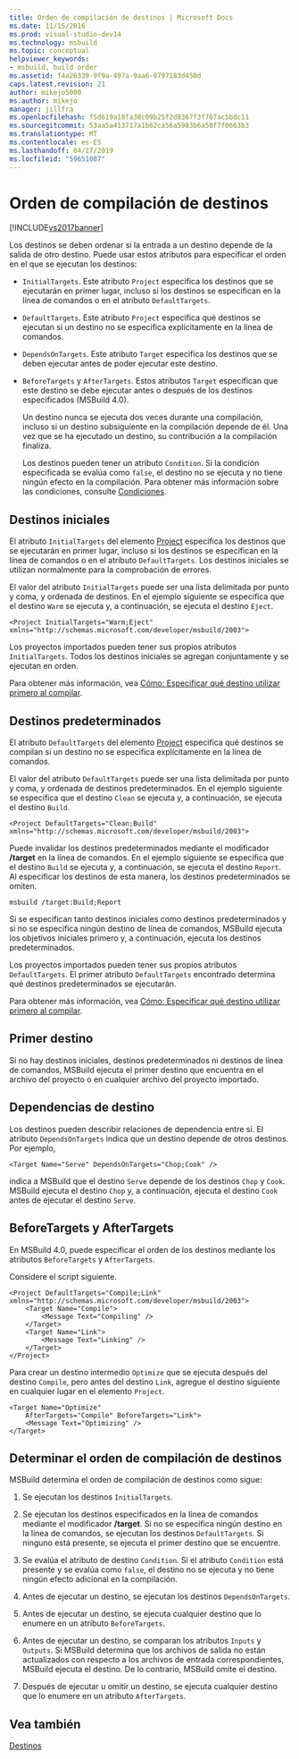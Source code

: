 ```yaml
---
title: Orden de compilación de destinos | Microsoft Docs
ms.date: 11/15/2016
ms.prod: visual-studio-dev14
ms.technology: msbuild
ms.topic: conceptual
helpviewer_keywords:
- msbuild, build order
ms.assetid: f4a26339-9f9a-497a-9aa6-0797183d450d
caps.latest.revision: 21
author: mikejo5000
ms.author: mikejo
manager: jillfra
ms.openlocfilehash: f5d619a18fa38c09b25f2d8367f3f767ac5bdc11
ms.sourcegitcommit: 53aa5a413717a1b62ca56a5983b6a50f7f0663b3
ms.translationtype: MT
ms.contentlocale: es-ES
ms.lasthandoff: 04/17/2019
ms.locfileid: "59651087"
---
```

# <a name="target-build-order"></a>Orden de compilación de destinos
[!INCLUDE[vs2017banner](../includes/vs2017banner.md)]

Los destinos se deben ordenar si la entrada a un destino depende de la salida de otro destino. Puede usar estos atributos para especificar el orden en el que se ejecutan los destinos:  
  
- `InitialTargets`. Este atributo `Project` especifica los destinos que se ejecutarán en primer lugar, incluso si los destinos se especifican en la línea de comandos o en el atributo `DefaultTargets`.  
  
- `DefaultTargets`. Este atributo `Project` especifica qué destinos se ejecutan si un destino no se especifica explícitamente en la línea de comandos.  
  
- `DependsOnTargets`. Este atributo `Target` especifica los destinos que se deben ejecutar antes de poder ejecutar este destino.  
  
- `BeforeTargets` y `AfterTargets`. Estos atributos `Target` especifican que este destino se debe ejecutar antes o después de los destinos especificados (MSBuild 4.0).  
  
  Un destino nunca se ejecuta dos veces durante una compilación, incluso si un destino subsiguiente en la compilación depende de él. Una vez que se ha ejecutado un destino, su contribución a la compilación finaliza.  
  
  Los destinos pueden tener un atributo `Condition`. Si la condición especificada se evalúa como `false`, el destino no se ejecuta y no tiene ningún efecto en la compilación. Para obtener más información sobre las condiciones, consulte [Condiciones](../msbuild/msbuild-conditions.md).  
  
## <a name="initial-targets"></a>Destinos iniciales  
 El atributo `InitialTargets` del elemento [Project](../msbuild/project-element-msbuild.md) especifica los destinos que se ejecutarán en primer lugar, incluso si los destinos se especifican en la línea de comandos o en el atributo `DefaultTargets`. Los destinos iniciales se utilizan normalmente para la comprobación de errores.  
  
 El valor del atributo `InitialTargets` puede ser una lista delimitada por punto y coma, y ordenada de destinos. En el ejemplo siguiente se especifica que el destino `Warm` se ejecuta y, a continuación, se ejecuta el destino `Eject`.  
  
```  
<Project InitialTargets="Warm;Eject" xmlns="http://schemas.microsoft.com/developer/msbuild/2003">  
```  
  
 Los proyectos importados pueden tener sus propios atributos `InitialTargets`. Todos los destinos iniciales se agregan conjuntamente y se ejecutan en orden.  
  
 Para obtener más información, vea [Cómo: Especificar qué destino utilizar primero al compilar](../msbuild/how-to-specify-which-target-to-build-first.md).  
  
## <a name="default-targets"></a>Destinos predeterminados  
 El atributo `DefaultTargets` del elemento [Project](../msbuild/project-element-msbuild.md) especifica qué destinos se compilan si un destino no se especifica explícitamente en la línea de comandos.  
  
 El valor del atributo `DefaultTargets` puede ser una lista delimitada por punto y coma, y ordenada de destinos predeterminados. En el ejemplo siguiente se especifica que el destino `Clean` se ejecuta y, a continuación, se ejecuta el destino `Build`.  
  
```  
<Project DefaultTargets="Clean;Build" xmlns="http://schemas.microsoft.com/developer/msbuild/2003">  
```  
  
 Puede invalidar los destinos predeterminados mediante el modificador **/target** en la línea de comandos. En el ejemplo siguiente se especifica que el destino `Build` se ejecuta y, a continuación, se ejecuta el destino `Report`. Al especificar los destinos de esta manera, los destinos predeterminados se omiten.  
  
 `msbuild /target:Build;Report`  
  
 Si se especifican tanto destinos iniciales como destinos predeterminados y si no se especifica ningún destino de línea de comandos, MSBuild ejecuta los objetivos iniciales primero y, a continuación, ejecuta los destinos predeterminados.  
  
 Los proyectos importados pueden tener sus propios atributos `DefaultTargets`. El primer atributo `DefaultTargets` encontrado determina qué destinos predeterminados se ejecutarán.  
  
 Para obtener más información, vea [Cómo: Especificar qué destino utilizar primero al compilar](../msbuild/how-to-specify-which-target-to-build-first.md).  
  
## <a name="first-target"></a>Primer destino  
 Si no hay destinos iniciales, destinos predeterminados ni destinos de línea de comandos, MSBuild ejecuta el primer destino que encuentra en el archivo del proyecto o en cualquier archivo del proyecto importado.  
  
## <a name="target-dependencies"></a>Dependencias de destino  
 Los destinos pueden describir relaciones de dependencia entre sí. El atributo `DependsOnTargets` indica que un destino depende de otros destinos. Por ejemplo,  
  
```  
<Target Name="Serve" DependsOnTargets="Chop;Cook" />  
```  
  
 indica a MSBuild que el destino `Serve` depende de los destinos `Chop` y `Cook`. MSBuild ejecuta el destino `Chop` y, a continuación, ejecuta el destino `Cook` antes de ejecutar el destino `Serve`.  
  
## <a name="beforetargets-and-after-targets"></a>BeforeTargets y AfterTargets  
 En MSBuild 4.0, puede especificar el orden de los destinos mediante los atributos `BeforeTargets` y `AfterTargets`.  
  
 Considere el script siguiente.  
  
```  
<Project DefaultTargets="Compile;Link" xmlns="http://schemas.microsoft.com/developer/msbuild/2003">  
    <Target Name="Compile">  
        <Message Text="Compiling" />  
    </Target>  
    <Target Name="Link">  
        <Message Text="Linking" />  
    </Target>  
</Project>  
```  
  
 Para crear un destino intermedio `Optimize` que se ejecuta después del destino `Compile`, pero antes del destino `Link`, agregue el destino siguiente en cualquier lugar en el elemento `Project`.  
  
```  
<Target Name="Optimize"   
    AfterTargets="Compile" BeforeTargets="Link">  
    <Message Text="Optimizing" />  
</Target>  
```  
  
## <a name="determining-the-target-build-order"></a>Determinar el orden de compilación de destinos  
 MSBuild determina el orden de compilación de destinos como sigue:  
  
1.  Se ejecutan los destinos `InitialTargets`.  
  
2.  Se ejecutan los destinos especificados en la línea de comandos mediante el modificador **/target**. Si no se especifica ningún destino en la línea de comandos, se ejecutan los destinos `DefaultTargets`. Si ninguno está presente, se ejecuta el primer destino que se encuentre.  
  
3.  Se evalúa el atributo de destino `Condition`. Si el atributo `Condition` está presente y se evalúa como `false`, el destino no se ejecuta y no tiene ningún efecto adicional en la compilación.  
  
4.  Antes de ejecutar un destino, se ejecutan los destinos `DependsOnTargets`.  
  
5.  Antes de ejecutar un destino, se ejecuta cualquier destino que lo enumere en un atributo `BeforeTargets`.  
  
6.  Antes de ejecutar un destino, se comparan los atributos `Inputs` y `Outputs`. Si MSBuild determina que los archivos de salida no están actualizados con respecto a los archivos de entrada correspondientes, MSBuild ejecuta el destino. De lo contrario, MSBuild omite el destino.  
  
7.  Después de ejecutar u omitir un destino, se ejecuta cualquier destino que lo enumere en un atributo `AfterTargets`.  
  
## <a name="see-also"></a>Vea también  
 [Destinos](../msbuild/msbuild-targets.md)
